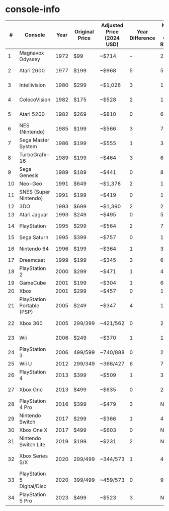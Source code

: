 # console-info

| #  | Console                  | Year | Original Price | Adjusted Price (2024 USD) | Year Difference | Number of Games Released | Average Game Size | Relative Game Size | Average Wattage While Gaming | Relative Wattage (PS5 = 100%) | Games × Avg Game Size (GB) |
|----|--------------------------|------|----------------|---------------------------|----------------|--------------------------|-------------------|--------------------|------------------------------|-------------------------------|----------------------------|
| 1  | Magnavox Odyssey          | 1972 | $99            | ~$714                     | -              | 28                       | 2 KB              | ~0.0000013x        | 10 W                         | 5%                            | 0.000056 GB                 |
| 2  | Atari 2600                | 1977 | $199           | ~$968                     | 5              | 526                      | 4 KB              | ~0.0000027x        | 15 W                         | 7.5%                          | 0.0021 GB                   |
| 3  | Intellivision             | 1980 | $299           | ~$1,026                   | 3              | 133                      | 16 KB             | ~0.00001x          | 16 W                         | 8%                            | 0.0021 GB                   |
| 4  | ColecoVision              | 1982 | $175           | ~$528                     | 2              | 145                      | 24 KB             | ~0.000016x         | 32 W                         | 16%                           | 0.00348 GB                  |
| 5  | Atari 5200                | 1982 | $269           | ~$810                     | 0              | 69                       | 32 KB             | ~0.000021x         | 45 W                         | 22.5%                         | 0.002208 GB                 |
| 6  | NES (Nintendo)            | 1985 | $199           | ~$566                     | 3              | 716                      | 256 KB            | ~0.00017x          | 17 W                         | 8.5%                          | 0.183296 GB                 |
| 7  | Sega Master System        | 1986 | $199           | ~$555                     | 1              | 341                      | 256 KB            | ~0.00017x          | 22 W                         | 11%                           | 0.087296 GB                 |
| 8  | TurboGrafx-16             | 1989 | $199           | ~$464                     | 3              | 686                      | 512 KB            | ~0.00034x          | 28 W                         | 14%                           | 0.351 GB                    |
| 9  | Sega Genesis              | 1989 | $189           | ~$441                     | 0              | 878                      | 512 KB            | ~0.00034x          | 35 W                         | 17.5%                         | 0.449536 GB                 |
| 10 | Neo-Geo                   | 1991 | $649           | ~$1,378                   | 2              | 148                      | 50 MB             | ~0.033x            | 50 W                         | 25%                           | 7.4 GB                      |
| 11 | SNES (Super Nintendo)     | 1991 | $199           | ~$419                     | 0              | 1757                     | 1 MB              | ~0.00067x          | 40 W                         | 20%                           | 1.757 GB                    |
| 12 | 3DO                       | 1993 | $699           | ~$1,390                   | 2              | 263                      | 700 MB            | ~0.47x             | 55 W                         | 27.5%                         | 184.1 GB                    |
| 13 | Atari Jaguar              | 1993 | $249           | ~$495                     | 0              | 50                       | 2 MB              | ~0.0013x           | 40 W                         | 20%                           | 0.1 GB                      |
| 14 | PlayStation               | 1995 | $299           | ~$564                     | 2              | 7911                     | 700 MB            | ~0.47x             | 50 W                         | 25%                           | 5537.7 GB                   |
| 15 | Sega Saturn               | 1995 | $399           | ~$757                     | 0              | 1048                     | 600 MB            | ~0.4x              | 60 W                         | 30%                           | 628.8 GB                    |
| 16 | Nintendo 64               | 1996 | $199           | ~$364                     | 1              | 388                      | 32 MB             | ~0.021x            | 32 W                         | 16%                           | 12.416 GB                   |
| 17 | Dreamcast                 | 1999 | $199           | ~$345                     | 3              | 636                      | 1.2 GB            | ~0.8x              | 60 W                         | 30%                           | 763.2 GB                    |
| 18 | PlayStation 2             | 2000 | $299           | ~$471                     | 1              | 4379                     | 1.5 GB            | **1x**             | 45 W                         | 22.5%                         | 6568.5 GB                   |
| 19 | GameCube                  | 2001 | $199           | ~$304                     | 1              | 658                      | 1.4 GB            | ~0.93x             | 39 W                         | 19.5%                         | 921.2 GB                    |
| 20 | Xbox                      | 2001 | $299           | ~$457                     | 0              | 1000+                    | 4.7 GB            | ~3.13x             | 74 W                         | 37%                           | 4700 GB                     |
| 21 | PlayStation Portable (PSP)| 2005 | $249           | ~$347                     | 4              | 1350                     | 1.8 GB            | ~1.2x              | 5 W                          | 2.5%                          | 2430 GB                     |
| 22 | Xbox 360                  | 2005 | $299/$399      | ~$421/$562                | 0              | 2086                     | 7 GB              | ~4.67x             | 165 W                        | 82.5%                         | 14602 GB                    |
| 23 | Wii                       | 2006 | $249           | ~$370                     | 1              | 1596                     | 4.7 GB            | ~3.13x             | 40 W                         | 20%                           | 7501.2 GB                   |
| 24 | PlayStation 3             | 2006 | $499/$599      | ~$740/$888                | 0              | 2561                     | 8 GB              | ~5.33x             | 200 W                        | 100%                          | 20488 GB                    |
| 25 | Wii U                     | 2012 | $299/$349      | ~$366/$427                | 6              | 781                      | 8 GB              | ~5.33x             | 35 W                         | 17.5%                         | 6248 GB                     |
| 26 | PlayStation 4             | 2013 | $399           | ~$509                     | 1              | 3274                     | 40 GB             | ~26.67x            | 140 W                        | 70%                           | 130960 GB                   |
| 27 | Xbox One                  | 2013 | $499           | ~$635                     | 0              | 2460                     | 35 GB             | ~23.33x            | 120 W                        | 60%                           | 86100 GB                    |
| 28 | PlayStation 4 Pro         | 2016 | $399           | ~$479                     | 3              | N/A                      | 50 GB             | ~33.33x            | 165 W                        | 82.5%                         | N/A                         |
| 29 | Nintendo Switch           | 2017 | $299           | ~$366                     | 1              | 4859                     | 8 GB              | ~5.33x             | 10 W                         | 5%                            | 38872 GB                    |
| 30 | Xbox One X                | 2017 | $499           | ~$603                     | 0              | N/A                      | 50 GB             | ~33.33x            | 170 W                        | 85%                           | N/A                         |
| 31 | Nintendo Switch Lite      | 2019 | $199           | ~$231                     | 2              | N/A                      | 8 GB              | ~5.33x             | 7.5 W                        | 3.75%                         | N/A                         |
| 32 | Xbox Series S/X           | 2020 | $299/$499      | ~$344/$573                | 1              | 400+                     | 50-100 GB         | ~33.33x - 66.67x   | 90 W/200 W                   | 45% / 100%                    | 20000-40000 GB              |
| 33 | PlayStation 5 Digital/Disc| 2020 | $399/$499      | ~$459/$573                | 0              | 960+                     | 50-100 GB         | ~33.33x - 66.67x   | 200 W                        | 100%                          | 48000-96000 GB              |
| 34 | PlayStation 5 Pro         | 2023 | $499           | ~$523                     | 3              | N/A                      | 50-100 GB         | ~33.33x - 66.67x   | 230 W                        | 115%                          | N/A                         |
